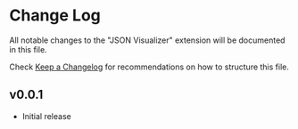# Change Log

All notable changes to the "JSON Visualizer" extension will be documented in this file.

Check [Keep a Changelog](http://keepachangelog.com/) for recommendations on how to structure this file.

## v0.0.1
- Initial release
